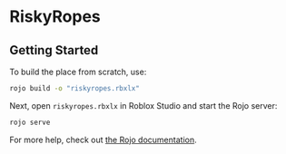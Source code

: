 # RiskyRopes 

## Getting Started
To build the place from scratch, use:

```bash
rojo build -o "riskyropes.rbxlx"
```

Next, open `riskyropes.rbxlx` in Roblox Studio and start the Rojo server:

```bash
rojo serve
```

For more help, check out [the Rojo documentation](https://rojo.space/docs).